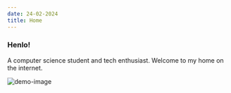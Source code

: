 ```yaml
---
date: 24-02-2024
title: Home
---
```


### Henlo!
A computer science student and tech enthusiast. Welcome to my home on the internet.

![demo-image](static/plane.jpg)
